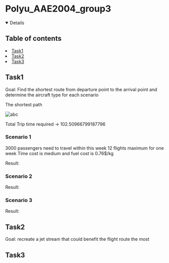 # Polyu_AAE2004_group3
<!-- TABLE OF CONTENTS -->
<details open="open">
  <summery><h2 style="display: inline-block">Table of contents</h2></summary>
    <li><a href="## Task1">Task1</a></li>
    <li><a href="## Task2">Task2</a></li>
    <li><a href="## Task3">Task3</a></li>
  </ol>
</details>

## Task1
Goal: Find the shortest route from departure point to the arrival point and determine the aircraft type for each scenario

The shortest path

![abc](https://user-images.githubusercontent.com/116060401/200479713-8ce624a1-2d1f-4e88-a3b2-7cbec7a2e828.jpg)

Total Trip time required ->  102.50966799187796

### Scenario 1
3000 passengers need to travel within this week
12 flights maximum for one week
Time cost is medium and fuel cost is 0.76$/kg

Result:

### Scenario 2
Result:

### Scenario 3
Result:

## Task2
Goal: recreate a jet stream that could benefit the flight route the most


## Task3

